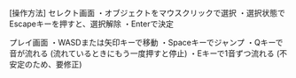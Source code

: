 [操作方法]
セレクト画面
・オブジェクトをマウスクリックで選択
・選択状態でEscapeキーを押すと、選択解除
・Enterで決定

プレイ画面
・WASDまたは矢印キーで移動
・Spaceキーでジャンプ
・Qキーで音が流れる (流れているときにもう一度押すと停止)
・Eキーで1音ずつ流れる (不安定のため、要修正)
